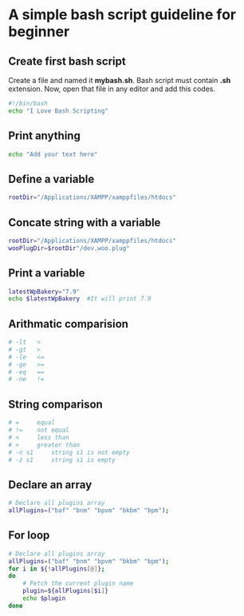 # A simple bash script guideline for beginner

## Create first bash script

Create a file and named it **mybash.sh**. Bash script must contain **.sh** extension. Now, open that file in any editor and add this codes.

```bash
#!/bin/bash
echo "I Love Bash Scripting"
```

## Print anything

```bash
echo "Add your text here"
```

## Define a variable

```bash
rootDir="/Applications/XAMPP/xamppfiles/htdocs"
```

## Concate string with a variable

```bash
rootDir="/Applications/XAMPP/xamppfiles/htdocs"
wooPlugDir=$rootDir"/dev.woo.plug"
```

## Print a variable

```bash
latestWpBakery="7.9"
echo $latestWpBakery  #It will print 7.9
```

## Arithmatic comparision

```bash
# -lt 	<
# -gt 	>
# -le 	<=
# -ge 	>=
# -eq 	==
# -ne 	!=
```

## String comparison

```bash
# = 	equal
# != 	not equal
# < 	less than
# > 	greater than
# -n s1 	string s1 is not empty
# -z s1 	string s1 is empty
```

## Declare an array

```bash
# Declare all plugins array
allPlugins=("baf" "bnm" "bpvm" "bkbm" "bpm");
```

## For loop

```bash
# Declare all plugins array
allPlugins=("baf" "bnm" "bpvm" "bkbm" "bpm");
for i in ${!allPlugins[@]};
do
    # Fetch the current plugin name
    plugin=${allPlugins[$i]}
    echo $plugin
done
```
